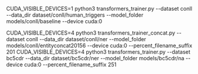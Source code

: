 CUDA_VISIBLE_DEVICES=1 python3 transformers_trainer.py --dataset conll --data_dir dataset/conll/human_triggers --model_folder models/conll/baseline --device cuda:0


CUDA_VISIBLE_DEVICES=4 python3 transformers_trainer_concat.py --dataset conll --data_dir dataset/conll/ner --model_folder models/conll/entityconcat20156 --device cuda:0 --percent_filename_suffix 201
CUDA_VISIBLE_DEVICES=4 python3 transformers_trainer.py --dataset bc5cdr --data_dir dataset/bc5cdr/ner --model_folder models/bc5cdr/na --device cuda:0 --percent_filename_suffix 251
